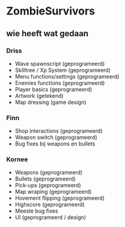 # ZombieSurvivors

## wie heeft wat gedaan

### **Driss**
- Wave spawnscript (geprogrameerd)
- Skilltree / Xp System  (geprogrameerd)
- Menu functions/settings  (geprogrameerd)
- Enemies functions  (geprogrameerd)
- Player basics  (geprogrameerd)
- Artwork (getekend)
- Map dressing (game design)

### **Finn**
- Shop interactions (geprogrameerd)
- Weapon switch  (geprogrameerd)
- Bug fixes bij weapons en bullets

### **Kornee**
- Weapons  (geprogrameerd)
- Bullets  (geprogrameerd)
- Pick-ups  (geprogrameerd)
- Map wraping  (geprogrameerd)
- Hovement flipping  (geprogrameerd)
- Highscore  (geprogrameerd)
- Meeste bug fixes
- UI  (geprogrameerd / design)
